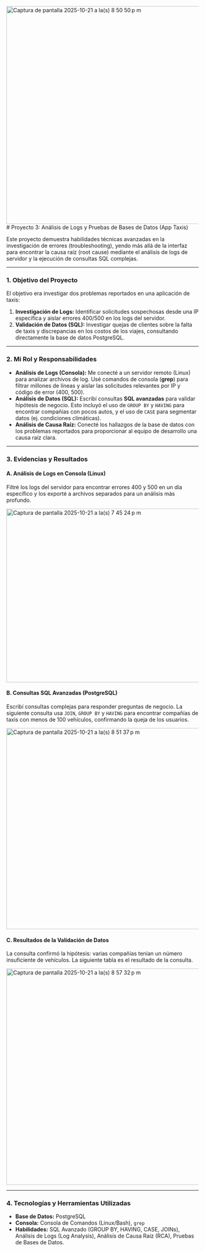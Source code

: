 <img width="940" height="571" alt="Captura de pantalla 2025-10-21 a la(s) 8 50 50 p m" src="https://github.com/user-attachments/assets/4f4e7976-728a-4df5-af34-688c6f5d4c55" /># Proyecto 3: Análisis de Logs y Pruebas de Bases de Datos (App Taxis)

Este proyecto demuestra habilidades técnicas avanzadas en la investigación de errores (troubleshooting), yendo más allá de la interfaz para encontrar la causa raíz (root cause) mediante el análisis de logs de servidor y la ejecución de consultas SQL complejas.

---

### 1. Objetivo del Proyecto

El objetivo era investigar dos problemas reportados en una aplicación de taxis:
1.  **Investigación de Logs:** Identificar solicitudes sospechosas desde una IP específica y aislar errores 400/500 en los logs del servidor.
2.  **Validación de Datos (SQL):** Investigar quejas de clientes sobre la falta de taxis y discrepancias en los costos de los viajes, consultando directamente la base de datos PostgreSQL.

---

### 2. Mi Rol y Responsabilidades

* **Análisis de Logs (Consola):** Me conecté a un servidor remoto (Linux) para analizar archivos de log. Usé comandos de consola (**grep**) para filtrar millones de líneas y aislar las solicitudes relevantes por IP y código de error (400, 500).
* **Análisis de Datos (SQL):** Escribí consultas **SQL avanzadas** para validar hipótesis de negocio. Esto incluyó el uso de `GROUP BY` y `HAVING` para encontrar compañías con pocos autos, y el uso de `CASE` para segmentar datos (ej. condiciones climáticas).
* **Análisis de Causa Raíz:** Conecté los hallazgos de la base de datos con los problemas reportados para proporcionar al equipo de desarrollo una causa raíz clara.

---

### 3. Evidencias y Resultados

#### A. Análisis de Logs en Consola (Linux)
Filtré los logs del servidor para encontrar errores 400 y 500 en un día específico y los exporté a archivos separados para un análisis más profundo.

<img width="1067" height="455" alt="Captura de pantalla 2025-10-21 a la(s) 7 45 24 p m" src="https://github.com/user-attachments/assets/7c229723-759b-4920-a187-7afb8d80e47e" />

#### B. Consultas SQL Avanzadas (PostgreSQL)
Escribí consultas complejas para responder preguntas de negocio. La siguiente consulta usa `JOIN`, `GROUP BY` y `HAVING` para encontrar compañías de taxis con menos de 100 vehículos, confirmando la queja de los usuarios.

<img width="896" height="527" alt="Captura de pantalla 2025-10-21 a la(s) 8 51 37 p m" src="https://github.com/user-attachments/assets/69ab519b-4ba8-4172-96a3-6d42aa47eaeb" />


#### C. Resultados de la Validación de Datos
La consulta confirmó la hipótesis: varias compañías tenían un número insuficiente de vehículos. La siguiente tabla es el resultado de la consulta.

<img width="940" height="567" alt="Captura de pantalla 2025-10-21 a la(s) 8 57 32 p m" src="https://github.com/user-attachments/assets/ac9a3db9-706c-49cb-8e3f-75b8c426bbd8" />

---

### 4. Tecnologías y Herramientas Utilizadas

* **Base de Datos:** PostgreSQL
* **Consola:** Consola de Comandos (Linux/Bash), `grep`
* **Habilidades:** SQL Avanzado (GROUP BY, HAVING, CASE, JOINs), Análisis de Logs (Log Analysis), Análisis de Causa Raíz (RCA), Pruebas de Bases de Datos.
